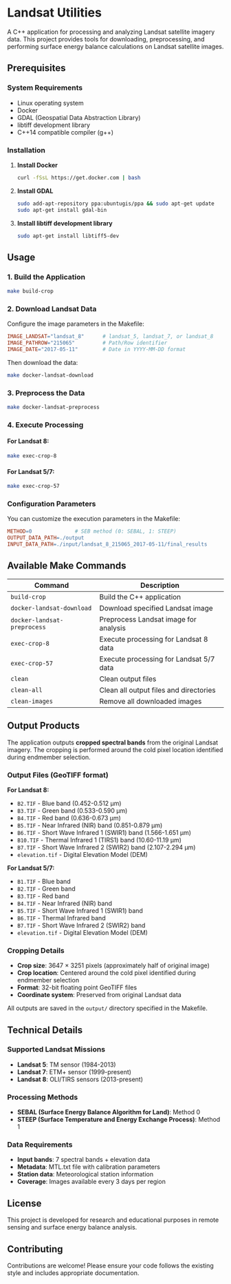 # Landsat Utilities

A C++ application for processing and analyzing Landsat satellite imagery data. This project provides tools for downloading, preprocessing, and performing surface energy balance calculations on Landsat satellite images.

## Prerequisites

### System Requirements
- Linux operating system
- Docker
- GDAL (Geospatial Data Abstraction Library)
- libtiff development library
- C++14 compatible compiler (g++)

### Installation

1. **Install Docker**
   ```bash
   curl -fSsL https://get.docker.com | bash
   ```

2. **Install GDAL**
   ```bash
   sudo add-apt-repository ppa:ubuntugis/ppa && sudo apt-get update 
   sudo apt-get install gdal-bin
   ```

3. **Install libtiff development library**
   ```bash
   sudo apt-get install libtiff5-dev
   ```

## Usage

### 1. Build the Application
```bash
make build-crop
```

### 2. Download Landsat Data
Configure the image parameters in the Makefile:
```makefile
IMAGE_LANDSAT="landsat_8"      # landsat_5, landsat_7, or landsat_8
IMAGE_PATHROW="215065"         # Path/Row identifier
IMAGE_DATE="2017-05-11"        # Date in YYYY-MM-DD format
```

Then download the data:
```bash
make docker-landsat-download
```

### 3. Preprocess the Data
```bash
make docker-landsat-preprocess
```

### 4. Execute Processing

#### For Landsat 8:
```bash
make exec-crop-8
```

#### For Landsat 5/7:
```bash
make exec-crop-57
```

### Configuration Parameters

You can customize the execution parameters in the Makefile:

```makefile
METHOD=0              # SEB method (0: SEBAL, 1: STEEP)
OUTPUT_DATA_PATH=./output
INPUT_DATA_PATH=./input/landsat_8_215065_2017-05-11/final_results
```

## Available Make Commands

| Command | Description |
|---------|-------------|
| `build-crop` | Build the C++ application |
| `docker-landsat-download` | Download specified Landsat image |
| `docker-landsat-preprocess` | Preprocess Landsat image for analysis |
| `exec-crop-8` | Execute processing for Landsat 8 data |
| `exec-crop-57` | Execute processing for Landsat 5/7 data |
| `clean` | Clean output files |
| `clean-all` | Clean all output files and directories |
| `clean-images` | Remove all downloaded images |

## Output Products

The application outputs **cropped spectral bands** from the original Landsat imagery. The cropping is performed around the cold pixel location identified during endmember selection.

### Output Files (GeoTIFF format)

**For Landsat 8:**
- `B2.TIF` - Blue band (0.452-0.512 μm)
- `B3.TIF` - Green band (0.533-0.590 μm) 
- `B4.TIF` - Red band (0.636-0.673 μm)
- `B5.TIF` - Near Infrared (NIR) band (0.851-0.879 μm)
- `B6.TIF` - Short Wave Infrared 1 (SWIR1) band (1.566-1.651 μm)
- `B10.TIF` - Thermal Infrared 1 (TIRS1) band (10.60-11.19 μm)
- `B7.TIF` - Short Wave Infrared 2 (SWIR2) band (2.107-2.294 μm)
- `elevation.tif` - Digital Elevation Model (DEM)

**For Landsat 5/7:**
- `B1.TIF` - Blue band
- `B2.TIF` - Green band
- `B3.TIF` - Red band
- `B4.TIF` - Near Infrared (NIR) band
- `B5.TIF` - Short Wave Infrared 1 (SWIR1) band
- `B6.TIF` - Thermal Infrared band
- `B7.TIF` - Short Wave Infrared 2 (SWIR2) band
- `elevation.tif` - Digital Elevation Model (DEM)

### Cropping Details
- **Crop size**: 3647 × 3251 pixels (approximately half of original image)
- **Crop location**: Centered around the cold pixel identified during endmember selection
- **Format**: 32-bit floating point GeoTIFF files
- **Coordinate system**: Preserved from original Landsat data

All outputs are saved in the `output/` directory specified in the Makefile.

## Technical Details

### Supported Landsat Missions
- **Landsat 5**: TM sensor (1984-2013)
- **Landsat 7**: ETM+ sensor (1999-present)
- **Landsat 8**: OLI/TIRS sensors (2013-present)

### Processing Methods
- **SEBAL (Surface Energy Balance Algorithm for Land)**: Method 0
- **STEEP (Surface Temperature and Energy Exchange Process)**: Method 1

### Data Requirements
- **Input bands**: 7 spectral bands + elevation data
- **Metadata**: MTL.txt file with calibration parameters
- **Station data**: Meteorological station information
- **Coverage**: Images available every 3 days per region

## License

This project is developed for research and educational purposes in remote sensing and surface energy balance analysis.

## Contributing

Contributions are welcome! Please ensure your code follows the existing style and includes appropriate documentation.

